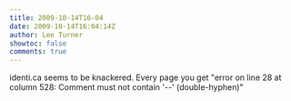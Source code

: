 ```yaml
---
title: 2009-10-14T16-04
date: 2009-10-14T16:04:14Z
author: Lee Turner
showtoc: false
comments: true
---
```


identi.ca seems to be knackered. Every page you get "error on line 28 at column 528: Comment must not contain '--' (double-hyphen)"

